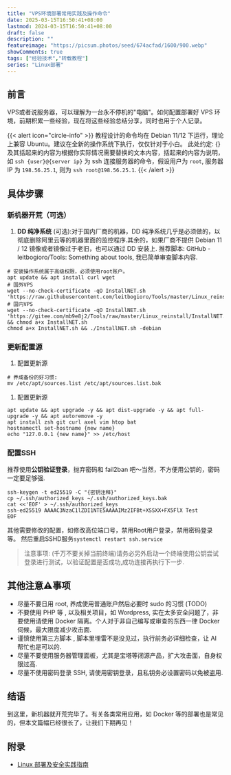 ```yaml
---
title: "VPS环境部署常用实践及操作命令"
date: 2025-03-15T16:50:41+08:00
lastmod: 2024-03-15T16:50:41+08:00
draft: false
description: ""
featureimage: "https://picsum.photos/seed/674acfad/1600/900.webp"
showComments: true
tags: ["经验技术","转载教程"]
series: "Linux部署"
---
```


<!-- > {{< alert >}}adfasdf{{< /alert >}} -->

## 前言

VPS或者说服务器，可以理解为一台永不停机的"电脑"。如何配置部署好 VPS 环境，前期积累一些经验，现在将这些经验总结分享，同时也用于个人记录。

{{< alert icon="circle-info" >}}
教程设计的命令均在 Debian 11/12 下运行，理论上兼容 Ubuntu。建议在全新的操作系统下执行，仅仅针对于小白。
此处约定: {} 及其括起来的内容为根据你实际情况需要替换的文本内容，括起来的内容为说明，如 `ssh {user}@{server ip}` 为 ssh 连接服务器的命令，假设用户为 `root`, 服务器 IP 为 `198.56.25.1`, 则为 `ssh root@198.56.25.1`.
{{< /alert >}}

## 具体步骤

### 新机器开荒（可选）

1. **DD 纯净系统** (可选):对于国内厂商的机器，DD 纯净系统几乎是必须做的，以彻底删除阿里云等的机器里面的监控程序.其余的，如果厂商不提供 Debian 11 / 12 镜像或者镜像过于老旧，也可以通过 DD 安装上. 推荐脚本: GitHub - leitbogioro/Tools: Something about tools, 我已简单审查脚本内容.

```shell
# 安装操作系统属于高级权限，必须使用root账户。
apt update && apt install curl wget
# 国外VPS
wget --no-check-certificate -qO InstallNET.sh 'https://raw.githubusercontent.com/leitbogioro/Tools/master/Linux_reinstall/InstallNET.sh'  
# 国内VPS
wget --no-check-certificate -qO InstallNET.sh 'https://gitee.com/mb9e8j2/Tools/raw/master/Linux_reinstall/InstallNET.sh' && chmod a+x InstallNET.sh
chmod a+x InstallNET.sh && ./InstallNET.sh -debian
```

### 更新配置源

1. 配置更新源

```shell
# 养成备份的好习惯:
mv /etc/apt/sources.list /etc/apt/sources.list.bak
```

1. 配置更新源

```shell
apt update && apt upgrade -y && apt dist-upgrade -y && apt full-upgrade -y && apt autoremove -y
apt install zsh git curl axel vim htop bat 
hostnamectl set-hostname {new name}
echo "127.0.0.1 {new name}" >> /etc/host
```

### 配置SSH

推荐使用**公钥验证登录**，抛弃密码和 fail2ban 吧～当然，不方便用公钥的，密码一定要足够强.

```shell
ssh-keygen -t ed25519 -C "{密钥注释}"
cp ~/.ssh/authorized_keys ~/.ssh/authorized_keys.bak
cat <<'EOF' > ~/.ssh/authorized_keys
ssh-ed25519 AAAAC3NzaC1lZDI1NTE5AAAAIMz2IFBt+XSSXX+FX5FlX Test
EOF
```

其他需要修改的配置，如修改高位端口号，禁用Root用户登录，禁用密码登录等。
然后重启SSHD服务`systemctl restart ssh.service`

> 注意事项: (千万不要关掉当前终端)请务必另外启动一个终端使用公钥尝试登录进行测试，以验证配置是否成功,成功连接再执行下一步.  

## 其他注意⚠️事项

- 尽量不要日用 root, 养成使用普通账户然后必要时 sudo 的习惯 (TODO)
- 不要使用 PHP 等 , 以及相关项目，如 Wordpress, 实在太多安全问题了，非要使用请使用 Docker 隔离。个人对于非自己编写或审查的东西一律 Docker 伺候，最大限度减少攻击面.
- 谨慎使用第三方脚本 , 脚本里埋雷不是没见过，执行前务必详细检查，让 AI 帮忙也是可以的.
- 尽量不要使用服务器管理面板，尤其是宝塔等闭源产品，扩大攻击面，自身权限过高.
- 尽量不使用密码登录 SSH, 请使用密钥登录，且私钥务必设置密码以免被盗用.

## 结语

到这里，新机器就开荒完毕了。有关各类常用应用，如 Docker 等的部署也是常见的，但本文篇幅已经很长了，让我们下期再见！

## 附录

- [Linux 部署及安全实践指南](https://linux.do/t/topic/468841)

